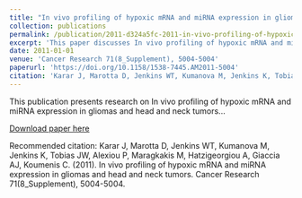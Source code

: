 ```yaml
---
title: "In vivo profiling of hypoxic mRNA and miRNA expression in gliomas and head and neck tumors"
collection: publications
permalink: /publication/2011-d324a5fc-2011-in-vivo-profiling-of-hypoxic-mrna-and-mi
excerpt: 'This paper discusses In vivo profiling of hypoxic mRNA and miRNA expression in gliomas and head and neck tumors...'
date: 2011-01-01
venue: 'Cancer Research 71(8_Supplement), 5004-5004'
paperurl: 'https://doi.org/10.1158/1538-7445.AM2011-5004'
citation: 'Karar J, Marotta D, Jenkins WT, Kumanova M, Jenkins K, Tobias JW, Alexiou P, Maragkakis M, Hatzigeorgiou A, Giaccia AJ, Koumenis C. (2011). In vivo profiling of hypoxic mRNA and miRNA expression in gliomas and head and neck tumors. Cancer Research 71(8_Supplement), 5004-5004.'
---
```


This publication presents research on In vivo profiling of hypoxic mRNA and miRNA expression in gliomas and head and neck tumors...

[Download paper here](https://doi.org/10.1158/1538-7445.AM2011-5004)

Recommended citation: Karar J, Marotta D, Jenkins WT, Kumanova M, Jenkins K, Tobias JW, Alexiou P, Maragkakis M, Hatzigeorgiou A, Giaccia AJ, Koumenis C. (2011). In vivo profiling of hypoxic mRNA and miRNA expression in gliomas and head and neck tumors. Cancer Research 71(8_Supplement), 5004-5004.
